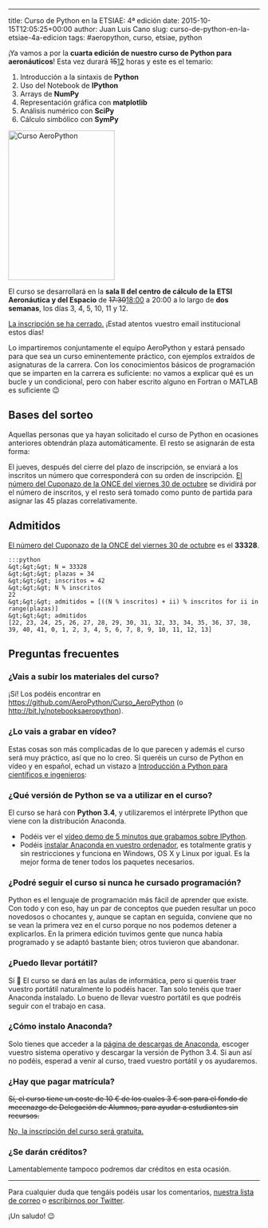 ---
title: Curso de Python en la ETSIAE: 4ª edición
date: 2015-10-15T12:05:25+00:00
author: Juan Luis Cano
slug: curso-de-python-en-la-etsiae-4a-edicion
tags: #aeropython, curso, etsiae, python

¡Ya vamos a por la **cuarta edición de nuestro curso de Python para aeronáuticos**! Esta vez durará <del datetime="2015-10-25T22:10:48+00:00">15</del><ins datetime="2015-10-25T22:10:48+00:00">12</ins> horas y este es el temario:

  1. Introducción a la sintaxis de **Python**
  2. Uso del Notebook de **IPython**
  3. Arrays de **NumPy**
  4. Representación gráfica con **matplotlib**
  5. Análisis numérico con **SciPy**
  6. Cálculo simbólico con **SymPy**

[<img src="http://new.pybonacci.org/images/2015/10/cartel-213x300.png" alt="Curso AeroPython" width="213" height="300" class="aligncenter size-medium wp-image-3516" srcset="https://pybonacci.org/wp-content/uploads/2015/10/cartel-213x300.png 213w, https://pybonacci.org/wp-content/uploads/2015/10/cartel-730x1024.png 730w, https://pybonacci.org/wp-content/uploads/2015/10/cartel.png 1125w" sizes="(max-width: 213px) 100vw, 213px" />](http://new.pybonacci.org/images/2015/10/cartel.png)

El curso se desarrollará en la **sala II del centro de cálculo de la ETSI Aeronáutica y del Espacio** de <del datetime="2015-10-25T22:05:45+00:00">17:30</del><ins datetime="2015-10-25T22:05:45+00:00">18:00</ins> a 20:00 a lo largo de **dos semanas**, los días 3, 4, 5, 10, 11 y 12.

<!--more-->

<ins datetime="2015-10-29T17:07:38+00:00">La inscripción se ha cerrado.</ins> ¡Estad atentos vuestro email institucional estos días!

Lo impartiremos conjuntamente el equipo AeroPython y estará pensado para que sea un curso eminentemente práctico, con ejemplos extraídos de asignaturas de la carrera. Con los conocimientos básicos de programación que se imparten en la carrera es suficiente: no vamos a explicar qué es un bucle y un condicional, pero con haber escrito alguno en Fortran o MATLAB es suficiente 😉

## Bases del sorteo

Aquellas personas que ya hayan solicitado el curso de Python en ocasiones anteriores obtendrán plaza automáticamente. El resto se asignarán de esta forma:

El jueves, después del cierre del plazo de inscripción, se enviará a los inscritos un número que corresponderá con su orden de inscripción. [El número del Cuponazo de la ONCE del viernes 30 de octubre](https://www.juegosonce.es/resultados-cuponazo-30-octubre-2015) se dividirá por el número de inscritos, y el resto será tomado como punto de partida para asignar las 45 plazas correlativamente.

## Admitidos

[El número del Cuponazo de la ONCE del viernes 30 de octubre](https://www.juegosonce.es/resultados-cuponazo-30-octubre-2015) es el **33328**.

    :::python
    &gt;&gt;&gt; N = 33328
    &gt;&gt;&gt; plazas = 34
    &gt;&gt;&gt; inscritos = 42
    &gt;&gt;&gt; N % inscritos
    22
    &gt;&gt;&gt; admitidos = [((N % inscritos) + ii) % inscritos for ii in range(plazas)]
    &gt;&gt;&gt; admitidos
    [22, 23, 24, 25, 26, 27, 28, 29, 30, 31, 32, 33, 34, 35, 36, 37, 38, 39, 40, 41, 0, 1, 2, 3, 4, 5, 6, 7, 8, 9, 10, 11, 12, 13]

## Preguntas frecuentes

### ¿Vais a subir los materiales del curso?

¡Sí! Los podéis encontrar en <https://github.com/AeroPython/Curso_AeroPython> (o <http://bit.ly/notebooksaeropython>).

### ¿Lo vais a grabar en vídeo?

Estas cosas son más complicadas de lo que parecen y además el curso será muy práctico, así que no lo creo. Si queréis un curso de Python en vídeo y en español, echad un vistazo a [Introducción a Python para científicos e ingenieros](http://bit.ly/curso-python-vid):



### ¿Qué versión de Python se va a utilizar en el curso?

El curso se hará con **Python 3.4**, y utilizaremos el intérprete IPython que viene con la distribución Anaconda.

  * Podéis ver el [vídeo demo de 5 minutos que grabamos sobre IPython](http://youtu.be/C0D9KQdigGk).
  * Podéis [instalar Anaconda en vuestro ordenador](http://continuum.io/downloads), es totalmente gratis y sin restricciones y funciona en Windows, OS X y Linux por igual. Es la mejor forma de tener todos los paquetes necesarios.

### ¿Podré seguir el curso si nunca he cursado programación?

Python es el lenguaje de programación más fácil de aprender que existe. Con todo y con eso, hay un par de conceptos que pueden resultar un poco novedosos o chocantes y, aunque se captan en seguida, conviene que no se vean la primera vez en el curso porque no nos podemos detener a explicarlos. En la primera edición tuvimos gente que nunca había programado y se adaptó bastante bien; otros tuvieron que abandonar.

### ¿Puedo llevar portátil?

Sí 🙂 El curso se dará en las aulas de informática, pero si queréis traer vuestro portátil naturalmente lo podéis hacer. Tan solo tenéis que traer Anaconda instalado. Lo bueno de llevar vuestro portátil es que podréis seguir con el trabajo en casa.

### ¿Cómo instalo Anaconda?

Solo tienes que acceder a la [página de descargas de Anaconda](http://continuum.io/downloads), escoger vuestro sistema operativo y descargar la versión de Python 3.4. Si aun así no podéis, esperad a venir al curso, traed vuestro portátil y os ayudaremos.

### ¿Hay que pagar matrícula?

<del datetime="2015-10-25T16:12:42+00:00">Sí, el curso tiene un coste de 10 € de los cuales 3 € son para el fondo de mecenazgo de Delegación de Alumnos, para ayudar a estudiantes sin recursos.</del>

<ins datetime="2015-10-25T16:12:42+00:00">No, la inscripción del curso será gratuita.</ins>

### ¿Se darán créditos?

Lamentablemente tampoco podremos dar créditos en esta ocasión.

* * *

Para cualquier duda que tengáis podéis usar los comentarios, [nuestra lista de correo](https://groups.google.com/forum/#!forum/aeropython) o [escribirnos por Twitter](http://twitter.com/AeroPython).

¡Un saludo! 😉